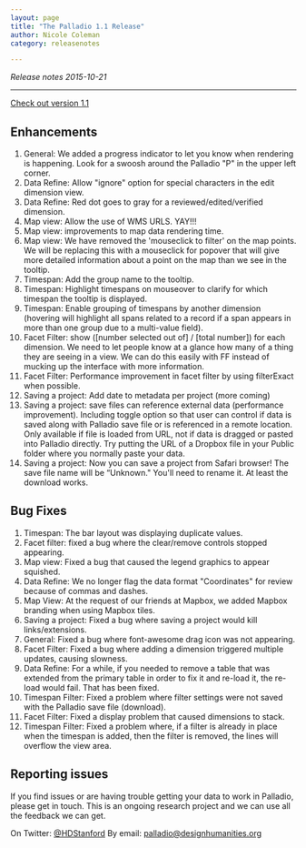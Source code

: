 ```yaml
---
layout: page
title: "The Palladio 1.1 Release"
author: Nicole Coleman
category: releasenotes

---
```


<!-- date: 2015-10-21 14:50:22
categories: release-notes
published: true
tags: front
excerpt: "Many bug fixes. Performance improvements. New features for the map view and the timespan." -->

*Release notes 2015-10-21*

----

[Check out version 1.1](http://palladio.designhumanities.org/)

## Enhancements
 1. General: We added a progress indicator to let you know when rendering is happening. Look for a swoosh around the Palladio "P" in the upper left corner.
 2. Data Refine: Allow "ignore" option for special characters in the edit dimension view.
 3. Data Refine: Red dot goes to gray for a reviewed/edited/verified dimension.
 4. Map view: Allow the use of WMS URLS. YAY!!!
 5. Map view: improvements to map data rendering time. 
 6. Map view: We have removed the 'mouseclick to filter' on the map points. We will be replacing this with a mouseclick for popover that will give more detailed information about a point on the map than we see in the tooltip.
 7. Timespan: Add the group name to the tooltip.
 8. Timespan: Highlight timespans on mouseover to clarify for which timespan the tooltip is displayed.  
 9. Timespan: Enable grouping of timespans by another dimension (hovering will highlight all spans related to a record if a span appears in more than one group due to a multi-value field).
 10. Facet Filter: show ([number selected out of] / [total number]) for each dimension. We need to let people know at a glance how many of a thing they are seeing in a view. We can do this easily with FF instead of mucking up the interface with more information.
 11. Facet Filter: Performance improvement in facet filter by using filterExact when possible.  
 12. Saving a project: Add date to metadata per project (more coming)
 13. Saving a project: save files can reference external data (performance improvement). Including toggle option so that user can control if data is saved along with Palladio save file or is referenced in a remote location. Only available if file is loaded from URL, not if data is dragged or pasted into Palladio directly. Try putting the URL of a Dropbox file in your Public folder where you normally paste your data.
 14. Saving a project: Now you can save a project from Safari browser! The save file name will be “Unknown." You'll need to rename it. At least the download works.

## Bug Fixes
 1. Timespan: The bar layout was displaying duplicate values.
 2. Facet filter: fixed a bug where the clear/remove controls stopped appearing.
 3. Map view: Fixed a bug that caused the legend graphics to appear squished.
 4. Data Refine: We no longer flag the data format "Coordinates" for review because of commas and dashes.
 5. Map View: At the request of our friends at Mapbox, we added Mapbox branding when using Mapbox tiles.
 6. Saving a project: Fixed a bug where saving a project would kill links/extensions.
 7. General: Fixed a bug where font-awesome drag icon was not appearing.
 8. Facet Filter: Fixed a bug where adding a dimension triggered multiple updates, causing slowness.
 9. Data Refine: For a while, if you needed to remove a table that was extended from the primary table in order to fix it and re-load it, the re-load would fail. That has been fixed.
 10. Timespan Filter: Fixed a problem where filter settings were not saved with the Palladio save file (download).
 11. Facet Filter: Fixed a display problem that caused dimensions to stack.
 12. Timespan Filter: Fixed a problem where, if a filter is already in place when the timespan is added, then the filter is removed, the lines will overflow the view area.

## Reporting issues

If you find issues or are having trouble getting your data to work in Palladio, please get in touch. This is an ongoing research project and we can use all the feedback we can get.

On Twitter: [@HDStanford](http://twitter.com/HDStanford)
By email: <a href="mailto:palladio@designhumanities.org">palladio@designhumanities.org</a>

